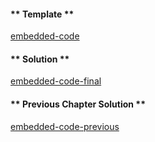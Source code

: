 <!-- Add translation for the following page: https://learn.vyperlang.org/#/2/interfaces
Do NOT change the code below. The below code runs the code editor -->

<!-- tabs:start -->

#### ** Template **

[embedded-code](../../assets/2/2.8-template-code.vy ':include :type=code embed-template')

#### ** Solution **

[embedded-code-final](../../assets/2/2.8-finished-code.vy ':include :type=code embed-final')

#### ** Previous Chapter Solution **

[embedded-code-previous](../../assets/2/2.7-finished-code.vy ':include :type=code embed-previous')

<!-- tabs:end -->
